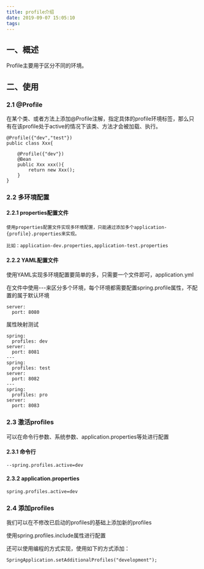 ```yaml
---
title: profile介绍
date: 2019-09-07 15:05:10
tags:
---
```


## 一、概述
Profile主要用于区分不同的环境。

## 二、使用
### 2.1 @Profile
在某个类、或者方法上添加@Profile注解，指定具体的profile环境标签，那么只有在该profile处于active的情况下该类、方法才会被加载、执行。

    @Profile({"dev","test"})
    public class Xxx{
        
        @Profile({"dev"})
        @Bean
        public Xxx xxx(){
            return new Xxx();
        }
    }
### 2.2 多环境配置
#### 2.2.1 properties配置文件

    使用properties配置文件实现多环境配置，只能通过添加多个application-{profile}.properties来实现。
    
    比如：application-dev.properties,application-test.properties

#### 2.2.2 YAML配置文件
使用YAML实现多环境配置要简单的多，只需要一个文件即可，application.yml

在文件中使用---来区分多个环境，每个环境都需要配置spring.profile属性，不配置的属于默认环境

    server:
      port: 8080
      
属性映射测试

    spring:
      profiles: dev
    server:
      port: 8081
    ---
    spring:
      profiles: test
    server:
      port: 8082
    ---
    spring:
      profiles: pro
    server:
      port: 8083
### 2.3 激活profiles
可以在命令行参数、系统参数、application.properties等处进行配置

#### 2.3.1 命令行
    --spring.profiles.active=dev
#### 2.3.2 application.properties
    spring.profiles.active=dev
### 2.4 添加profiles

我们可以在不修改已启动的profiles的基础上添加新的profiles

使用spring.profiles.include属性进行配置

还可以使用编程的方式实现，使用如下的方式添加：

    SpringApplication.setAdditionalProfiles("development");
